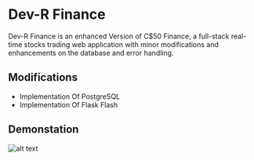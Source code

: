 # Dev-R Finance
Dev-R Finance is an enhanced Version of C$50 Finance, a full-stack real-time stocks trading web application with minor modifications and enhancements on the database and error handling.
## Modifications
- Implementation Of PostgreSQL
- Implementation Of Flask Flash
## Demonstation
![alt text](https://dev-r.github.io/portfolio/projects/dev-r.gif?raw=true)
